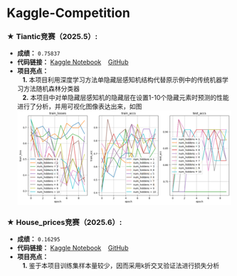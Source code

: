 # Kaggle-Competition

### &#9733; **Tiantic竞赛**（2025.5）:  
-  **成绩：** `0.75837`
-  **代码链接：** [Kaggle Notebook](https://www.kaggle.com/code/mtscoptor/titanic) &#8192; [GitHub](Titanic/titanic.ipynb)
-  **项目亮点：**  
&#8192; **1.** 本项目利用深度学习方法单隐藏层感知机结构代替原示例中的传统机器学习方法随机森林分类器  
&#8192; **2.** 本项目中对单隐藏层感知机的隐藏层在设置1-10个隐藏元素时预测的性能进行了分析，并用可视化图像表达出来，如图   ![](Titanic/analysis.png) 

### &#9733; **House_prices竞赛**（2025.6）:  
-  **成绩：** `0.16295`
-  **代码链接：** [Kaggle Notebook](https://www.kaggle.com/code/mtscoptor/house-prices) &#8192; [GitHub](House_prices/house_prices.ipynb)
-  **项目亮点：**  
&#8192; **1.** 鉴于本项目训练集样本量较少，因而采用k折交叉验证法进行损失分析
